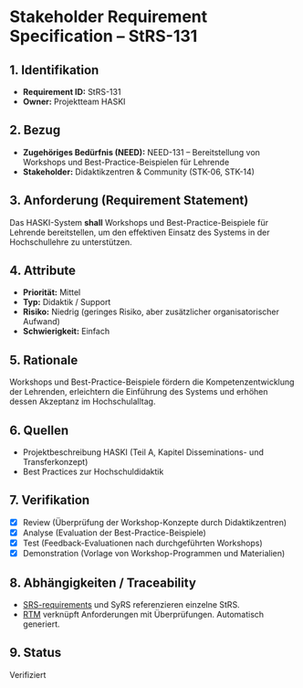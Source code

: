 # Stakeholder Requirement Specification – StRS-131

## 1. Identifikation
- **Requirement ID:** StRS-131
- **Owner:** Projektteam HASKI

## 2. Bezug
- **Zugehöriges Bedürfnis (NEED):** NEED-131 – Bereitstellung von Workshops und Best-Practice-Beispielen für Lehrende
- **Stakeholder:** Didaktikzentren & Community (STK-06, STK-14)

## 3. Anforderung (Requirement Statement)
Das HASKI-System **shall** Workshops und Best-Practice-Beispiele für Lehrende bereitstellen, um den effektiven Einsatz des Systems in der Hochschullehre zu unterstützen.

## 4. Attribute
- **Priorität:** Mittel
- **Typ:** Didaktik / Support
- **Risiko:** Niedrig (geringes Risiko, aber zusätzlicher organisatorischer Aufwand)
- **Schwierigkeit:** Einfach

## 5. Rationale
Workshops und Best-Practice-Beispiele fördern die Kompetenzentwicklung der Lehrenden, erleichtern die Einführung des Systems und erhöhen dessen Akzeptanz im Hochschulalltag.

## 6. Quellen
- Projektbeschreibung HASKI (Teil A, Kapitel Disseminations- und Transferkonzept)
- Best Practices zur Hochschuldidaktik

## 7. Verifikation
- [x] Review (Überprüfung der Workshop-Konzepte durch Didaktikzentren)
- [x] Analyse (Evaluation der Best-Practice-Beispiele)
- [x] Test (Feedback-Evaluationen nach durchgeführten Workshops)
- [x] Demonstration (Vorlage von Workshop-Programmen und Materialien)

## 8. Abhängigkeiten / Traceability
- [SRS-requirements](../../requirements/HASKI-REQ-NNNN.md) und SyRS referenzieren einzelne StRS.
- [RTM](../../rtm/RTM.csv) verknüpft Anforderungen mit Überprüfungen. Automatisch generiert.

## 9. Status
Verifiziert

